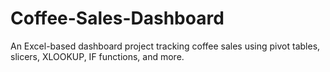 # Coffee-Sales-Dashboard
An Excel-based dashboard project tracking coffee sales using pivot tables, slicers, XLOOKUP, IF functions, and more.
